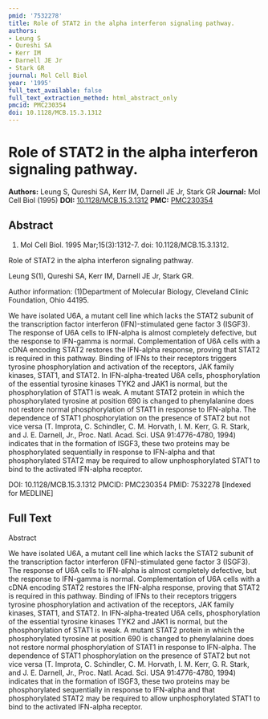 ```yaml
---
pmid: '7532278'
title: Role of STAT2 in the alpha interferon signaling pathway.
authors:
- Leung S
- Qureshi SA
- Kerr IM
- Darnell JE Jr
- Stark GR
journal: Mol Cell Biol
year: '1995'
full_text_available: false
full_text_extraction_method: html_abstract_only
pmcid: PMC230354
doi: 10.1128/MCB.15.3.1312
---
```


# Role of STAT2 in the alpha interferon signaling pathway.
**Authors:** Leung S, Qureshi SA, Kerr IM, Darnell JE Jr, Stark GR
**Journal:** Mol Cell Biol (1995)
**DOI:** [10.1128/MCB.15.3.1312](https://doi.org/10.1128/MCB.15.3.1312)
**PMC:** [PMC230354](https://www.ncbi.nlm.nih.gov/pmc/articles/PMC230354/)

## Abstract

1. Mol Cell Biol. 1995 Mar;15(3):1312-7. doi: 10.1128/MCB.15.3.1312.

Role of STAT2 in the alpha interferon signaling pathway.

Leung S(1), Qureshi SA, Kerr IM, Darnell JE Jr, Stark GR.

Author information:
(1)Department of Molecular Biology, Cleveland Clinic Foundation, Ohio 44195.

We have isolated U6A, a mutant cell line which lacks the STAT2 subunit of the 
transcription factor interferon (IFN)-stimulated gene factor 3 (ISGF3). The 
response of U6A cells to IFN-alpha is almost completely defective, but the 
response to IFN-gamma is normal. Complementation of U6A cells with a cDNA 
encoding STAT2 restores the IFN-alpha response, proving that STAT2 is required 
in this pathway. Binding of IFNs to their receptors triggers tyrosine 
phosphorylation and activation of the receptors, JAK family kinases, STAT1, and 
STAT2. In IFN-alpha-treated U6A cells, phosphorylation of the essential tyrosine 
kinases TYK2 and JAK1 is normal, but the phosphorylation of STAT1 is weak. A 
mutant STAT2 protein in which the phosphorylated tyrosine at position 690 is 
changed to phenylalanine does not restore normal phosphorylation of STAT1 in 
response to IFN-alpha. The dependence of STAT1 phosphorylation on the presence 
of STAT2 but not vice versa (T. Improta, C. Schindler, C. M. Horvath, I. M. 
Kerr, G. R. Stark, and J. E. Darnell, Jr., Proc. Natl. Acad. Sci. USA 
91:4776-4780, 1994) indicates that in the formation of ISGF3, these two proteins 
may be phosphorylated sequentially in response to IFN-alpha and that 
phosphorylated STAT2 may be required to allow unphosphorylated STAT1 to bind to 
the activated IFN-alpha receptor.

DOI: 10.1128/MCB.15.3.1312
PMCID: PMC230354
PMID: 7532278 [Indexed for MEDLINE]

## Full Text

Abstract

We have isolated U6A, a mutant cell line which lacks the STAT2 subunit of the transcription factor interferon (IFN)-stimulated gene factor 3 (ISGF3). The response of U6A cells to IFN-alpha is almost completely defective, but the response to IFN-gamma is normal. Complementation of U6A cells with a cDNA encoding STAT2 restores the IFN-alpha response, proving that STAT2 is required in this pathway. Binding of IFNs to their receptors triggers tyrosine phosphorylation and activation of the receptors, JAK family kinases, STAT1, and STAT2. In IFN-alpha-treated U6A cells, phosphorylation of the essential tyrosine kinases TYK2 and JAK1 is normal, but the phosphorylation of STAT1 is weak. A mutant STAT2 protein in which the phosphorylated tyrosine at position 690 is changed to phenylalanine does not restore normal phosphorylation of STAT1 in response to IFN-alpha. The dependence of STAT1 phosphorylation on the presence of STAT2 but not vice versa (T. Improta, C. Schindler, C. M. Horvath, I. M. Kerr, G. R. Stark, and J. E. Darnell, Jr., Proc. Natl. Acad. Sci. USA 91:4776-4780, 1994) indicates that in the formation of ISGF3, these two proteins may be phosphorylated sequentially in response to IFN-alpha and that phosphorylated STAT2 may be required to allow unphosphorylated STAT1 to bind to the activated IFN-alpha receptor.
